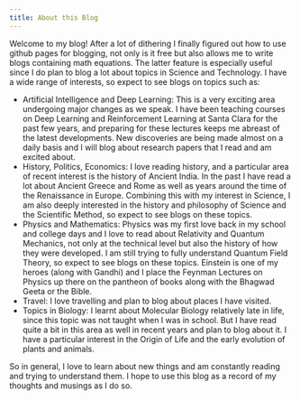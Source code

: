 ```yaml
---
title: About this Blog
---
```


Welcome to my blog! After a lot of dithering I finally figured out how to use github pages for blogging, not only is it free but also allows me to
write blogs containing math equations. The latter feature is especially useful since I do plan to blog a lot about topics in Science and Technology.
I have a wide range of interests, so expect to see blogs on topics such as:

- Artificial Intelligence and Deep Learning: This is a very exciting area undergoing major changes as we speak. I have been teaching courses on Deep Learning and Reinforcement Learning at Santa Clara for the past few years, and preparing for these lectures keeps me abreast of the latest developments. New discoveries are being made almost on a daily basis and I will blog about research papers that I read and am excited about.
- History, Politics, Economics: I love reading history, and a particular area of recent interest is the history of Ancient India. In the past I have read a lot about Ancient Greece and Rome as well as years around the time of the Renaissance in Europe. Combining this with my interest in Science, I am also deeply interested in the history and philosophy of Science and the Scientific Method, so expect to see blogs on these topics.
- Physics and Mathematics: Physics was my first love back in my school and college days and I love to read about Relativity and Quantum Mechanics, not only at the technical level but also the history of how they were developed. I am still trying to fully understand Quantum Field Theory, so expect to see blogs on these topics. Einstein is one of my heroes (along with Gandhi) and I place the Feynman Lectures on Physics up there on the pantheon of books along with the Bhagwad Geeta or the Bible.
- Travel: I love travelling and plan to blog about places I have visited.
- Topics in Biology: I learnt about Molecular Biology relatively late in life, since this topic was not taught when I was in school. But I have read quite a bit in this area as well in recent years and plan to blog about it. I have a particular interest in the Origin of Life and the early evolution of plants and animals.

So in general, I love to learn about new things and am constantly reading and trying to understand them. I hope to use this blog as a record of my thoughts and musings as I do so.
